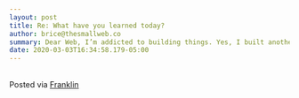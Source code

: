 ```yaml
---  
layout: post  
title: Re: What have you learned today?  
author: brice@thesmallweb.co  
summary: Dear Web, I’m addicted to building things. Yes, I built another app. This time, it’s a tool to help ...  
date: 2020-03-03T16:34:58.179-05:00  
---
```


<br />Posted via <a href="https://franklinpostal.com">Franklin</a>